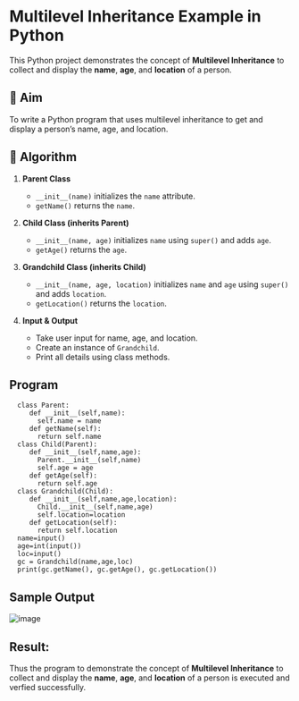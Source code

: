 # Multilevel Inheritance Example in Python

This Python project demonstrates the concept of **Multilevel Inheritance** to collect and display the **name**, **age**, and **location** of a person.

## 🎯 Aim

To write a Python program that uses multilevel inheritance to get and display a person’s name, age, and location.

## 🧠 Algorithm

1. **Parent Class**  
   - `__init__(name)` initializes the `name` attribute.  
   - `getName()` returns the `name`.

2. **Child Class (inherits Parent)**  
   - `__init__(name, age)` initializes `name` using `super()` and adds `age`.  
   - `getAge()` returns the `age`.

3. **Grandchild Class (inherits Child)**  
   - `__init__(name, age, location)` initializes `name` and `age` using `super()` and adds `location`.  
   - `getLocation()` returns the `location`.

4. **Input & Output**  
   - Take user input for name, age, and location.  
   - Create an instance of `Grandchild`.  
   - Print all details using class methods.

## Program
      class Parent:
         def __init__(self,name):
           self.name = name
         def getName(self):
           return self.name
      class Child(Parent):
         def __init__(self,name,age):
           Parent.__init__(self,name)
           self.age = age
         def getAge(self):
           return self.age
      class Grandchild(Child):
         def __init__(self,name,age,location):
           Child.__init__(self,name,age)
           self.location=location
         def getLocation(self):
           return self.location
      name=input()
      age=int(input())
      loc=input()
      gc = Grandchild(name,age,loc)
      print(gc.getName(), gc.getAge(), gc.getLocation())
## Sample Output
![image](https://github.com/user-attachments/assets/97b138fe-0c84-4d6e-9479-02e0a2d6739f)

## Result:
Thus the program to demonstrate the concept of **Multilevel Inheritance** to collect and display the **name**, **age**, and **location** of a person is executed and verfied successfully.

